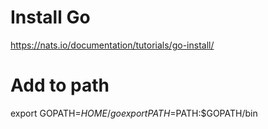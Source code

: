 # Install Go
https://nats.io/documentation/tutorials/go-install/

# Add to path
export GOPATH=$HOME/go
export PATH=$PATH:$GOPATH/bin

